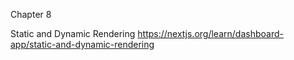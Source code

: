 Chapter 8

Static and Dynamic Rendering
https://nextjs.org/learn/dashboard-app/static-and-dynamic-rendering